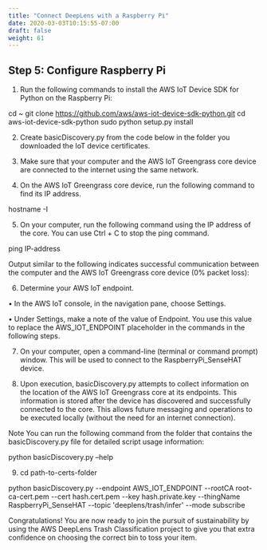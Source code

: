 ```yaml
---
title: "Connect DeepLens with a Raspberry Pi"
date: 2020-03-03T10:15:55-07:00
draft: false
weight: 61
---
```

## Step 5: Configure Raspberry Pi

1.	Run the following commands to install the AWS IoT Device SDK for Python on the Raspberry Pi:

cd ~
git clone https://github.com/aws/aws-iot-device-sdk-python.git
cd aws-iot-device-sdk-python
sudo python setup.py install

2.	Create basicDiscovery.py from the code below in the folder you downloaded the IoT device certificates.

3.	Make sure that your computer and the AWS IoT Greengrass core device are connected to the internet using the same network.


4.	On the AWS IoT Greengrass core device, run the following command to find its IP address.

hostname -I

5.	On your computer, run the following command using the IP address of the core. You can use Ctrl + C to stop the ping command.

ping IP-address

Output similar to the following indicates successful communication between the computer and the AWS IoT Greengrass core device (0% packet loss):

 

6.	Determine your AWS IoT endpoint.

•	In the AWS IoT console, in the navigation pane, choose Settings.

•	Under Settings, make a note of the value of Endpoint. You use this value to replace the AWS_IOT_ENDPOINT placeholder in the commands in the following steps.


 

7.	On your computer, open a command-line (terminal or command prompt) window.  This will be used to connect to the RaspberryPi_SenseHAT device.
 
8.	Upon execution, basicDiscovery.py attempts to collect information on the location of the AWS IoT Greengrass core at its endpoints. This information is stored after the device has discovered and successfully connected to the core. This allows future messaging and operations to be executed locally (without the need for an internet connection).

Note
You can run the following command from the folder that contains the basicDiscovery.py file for detailed script usage information:

python basicDiscovery.py –help

9.	cd path-to-certs-folder

python basicDiscovery.py --endpoint AWS_IOT_ENDPOINT --rootCA root-ca-cert.pem --cert hash.cert.pem --key hash.private.key --thingName RaspberryPi_SenseHAT --topic 'deeplens/trash/infer' --mode subscribe



Congratulations! You are now ready to join the pursuit of sustainability by using the AWS DeepLens Trash Classification project to give you that extra confidence on choosing the correct bin to toss your item.

